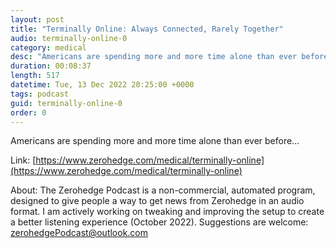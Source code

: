 ```yaml
---
layout: post
title: "Terminally Online: Always Connected, Rarely Together"
audio: terminally-online-0
category: medical
desc: "Americans are spending more and more time alone than ever before..."
duration: 00:08:37
length: 517
datetime: Tue, 13 Dec 2022 20:25:00 +0000
tags: podcast
guid: terminally-online-0
order: 0
---
```

Americans are spending more and more time alone than ever before...

Link: [https://www.zerohedge.com/medical/terminally-online](https://www.zerohedge.com/medical/terminally-online)

About: The Zerohedge Podcast is a non-commercial, automated program, designed to give people a way to get news from Zerohedge in an audio format.  I am actively working on tweaking and improving the setup to create a better listening experience (October 2022).  Suggestions are welcome: [zerohedgePodcast@outlook.com](mailto:zerohedgePodcast@outlook.com)